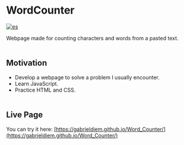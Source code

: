 # WordCounter

[![es](https://img.shields.io/badge/leer_en-espa%C3%B1ol_%F0%9F%87%AA%F0%9F%87%B8-darkgreen?style=flat)](https://github.com/walgab/Word_Counter/blob/master/README.es.md)

Webpage made for counting characters and words from a pasted text.
<br><br>

## Motivation

- Develop a webpage to solve a problem I usually encounter.
- Learn JavaScript.
- Practice HTML and CSS.
<br><br>

## Live Page

You can try it here: [https://gabrieldiem.github.io/Word_Counter/](https://gabrieldiem.github.io/Word_Counter/)
